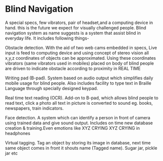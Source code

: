 # Blind Navigation 
A special specs, few vibrators, pair of headset,and a computing device in hand. this is the future we expect for visually challenged people. Blind navigation system as name suggests is a system that assist blind in everyday life.
It includes following things-

Obstacle detection.
With the aid of two web cams embedded in specs, Live input is feed to computing device and using concept of stereo vision all x,y,z coordinates of objects can be approximated.
Using these coordinates vibrators (same vibrators used in mobiles) placed on body of blind people are driven to indicate obstacle according to proximity in REAL TIME

Writing pad (B-pad).
System based on audio output which simplifies daily mobile usage for blind people. Also includes facility to type text in Braille Language through specially designed keypad.

Real time text reading (OCR).
Add-on to B-pad, which allows blind people to read text, click a photo all text in picture is converted to sound eg. books, newspapers, train indicators.

Face detection.
A system which can identify a person in front of camera using trained data and give sound output.
Includes on time new database creation & training.Even emotions like XYZ CRYING XYZ CRYING in headphones

Virtual tagging.
Tag an object by storing its image in database, next time same object comes in front it shouts name (Tagged name). Sugar jar, pickle jar etc